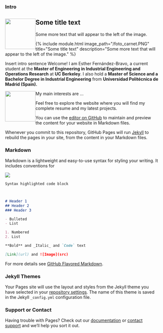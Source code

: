 ### Intro

<div style="clear: both;">
  <div style="float: left; margin-right 1em;">
    <img src="https://efbravo.github.io/Personal/foto_carnet.PNG" alt="" width = 100 height = 100>
  </div>
  <div>
    <h2>Some title text</h2>
    <p>Some more text that will appear to the left of the image.</p>
  </div>
</div>

{% include module.html image_path="/foto_carnet.PNG" title="Some title text" description="Some more text that will appear to the left of the image." %}

Insert intro sentence
Welcome! I am Esther Fernández-Bravo, a current student at the **Master of Engineering in Industrial Engineering and Operations Research** at **UC Berkeley**. I also hold a **Master of Science and a Bachelor Degree in Industrial Engineering** from **Universidad Politécnica de Madrid (Spain).**

<img src="https://efbravo.github.io/Personal/foto_carnet.PNG" style="float: left" width = 100 height = 100 description="Some more text that will appear to the left of the image.">

My main interests are ...

Feel free to explore the website where you will find my complete resume and my latest projects. 

You can use the [editor on GitHub](https://github.com/efbravo/Personal/edit/gh-pages/index.md) to maintain and preview the content for your website in Markdown files.

Whenever you commit to this repository, GitHub Pages will run [Jekyll](https://jekyllrb.com/) to rebuild the pages in your site, from the content in your Markdown files.

### Markdown

Markdown is a lightweight and easy-to-use syntax for styling your writing. It includes conventions for

<img src="https://efbravo.github.io/Personal/Blackwell_data_head.PNG">



```markdown
Syntax highlighted code block



# Header 1
## Header 2
### Header 3

- Bulleted
- List

1. Numbered
2. List

**Bold** and _Italic_ and `Code` text

[Link](url) and ![Image](src)
```

For more details see [GitHub Flavored Markdown](https://guides.github.com/features/mastering-markdown/).

### Jekyll Themes

Your Pages site will use the layout and styles from the Jekyll theme you have selected in your [repository settings](https://github.com/efbravo/Personal/settings/pages). The name of this theme is saved in the Jekyll `_config.yml` configuration file.

### Support or Contact

Having trouble with Pages? Check out our [documentation](https://docs.github.com/categories/github-pages-basics/) or [contact support](https://support.github.com/contact) and we’ll help you sort it out.
